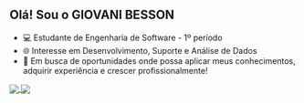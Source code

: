 ## Olá! Sou o GIOVANI BESSON

- 💻 Estudante de Engenharia de Software - 1º período
- 🌐 Interesse em Desenvolvimento, Suporte e Análise de Dados
- 🎯 Em busca de oportunidades onde possa aplicar meus conhecimentos, adquirir experiência e crescer profissionalmente!


<div>
  <a href="https://github.com/giovanibesson">
  <img align="center" src="https://github-readme-stats.vercel.app/api?username=giovanibesson&show_icons=true&theme=dracula"/>
  <img align="center" src="https://github-readme-stats.vercel.app/api/top-langs/?username=giovanibesson&layout=pie&theme=dracula"/>
</div>
